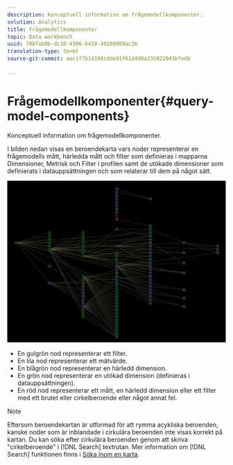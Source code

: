 ```yaml
---
description: Konceptuell information om frågemodellkomponenter.
solution: Analytics
title: Frågemodellkomponenter
topic: Data workbench
uuid: 708fab0b-dc10-4306-b410-49268069ac3b
translation-type: tm+mt
source-git-commit: aec1f7b14198cdde91f61d490a235022943bfedb

---
```



# Frågemodellkomponenter{#query-model-components}

Konceptuell information om frågemodellkomponenter.

I bilden nedan visas en beroendekarta vars noder representerar en frågemodells mått, härledda mått och filter som definieras i mapparna Dimensioner, Metrisk och Filter i profilen samt de utökade dimensioner som definierats i datauppsättningen och som relaterar till dem på något sätt.

![](assets/vis_DependencyMap_QueryModel.png)

* En gulgrön nod representerar ett filter.
* En lila nod representerar ett mätvärde.
* En blågrön nod representerar en härledd dimension.
* En grön nod representerar en utökad dimension (definieras i datauppsättningen).
* En röd nod representerar ett mått, en härledd dimension eller ett filter med ett brutet eller cirkelberoende eller något annat fel.

>[!NOTE]
>
>Eftersom beroendekartan är utformad för att rymma acykliska beroenden, kanske noder som är inblandade i cirkulära beroenden inte visas korrekt på kartan. Du kan söka efter cirkulära beroenden genom att skriva &quot;cirkelberoende&quot; i [!DNL Search] textrutan. Mer information om [!DNL Search] funktionen finns i [Söka inom en karta](../../../../../home/c-get-started/c-admin-intrf/c-dataset-mgrs/c-dep-maps/t-srch-map.md#task-a1e7065a538d46c78a7d28676d880dfb).

